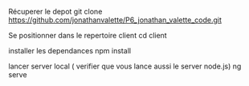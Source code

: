 

Récuperer le depot git clone https://github.com/jonathanvalette/P6_jonathan_valette_code.git

Se positionner dans le repertoire client cd client

installer les dependances npm install

lancer server local ( verifier que vous lance aussi le server node.js) ng serve

